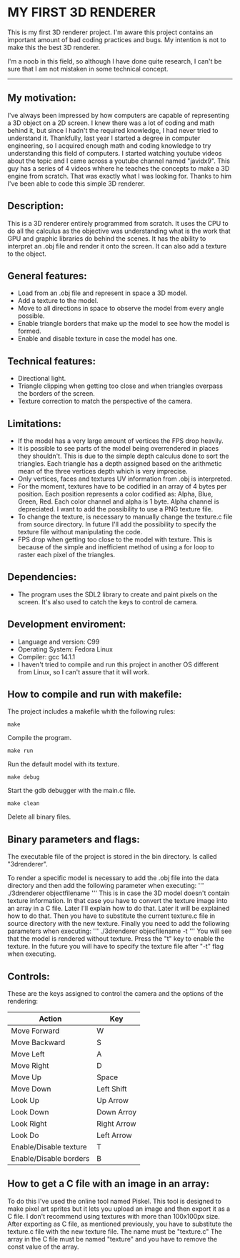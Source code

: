 # MY FIRST 3D RENDERER

This is my first 3D renderer project. I'm aware this project contains an important amount of
bad coding practices and bugs. My intention is not to make this the best 3D renderer.

I'm a noob in this field, so although I have done quite research, I can't be sure that I am not mistaken in some technical concept. 

---

## My motivation:
I've always been impressed by how computers are capable of representing a 3D object on a 2D screen.
I knew there was a lot of coding and math behind it, but since I hadn't the required knowledge, I had never tried to understand it.
Thankfully, last year I started a degree in computer engineering, so I acquired enough math and coding knowledge
to try understanding this field of computers.
I started watching youtube videos about the topic and I came across a youtube channel named "javidx9". This guy
has a series of 4 videos whhere he teaches the concepts to make a 3D engine from scratch. That was exactly what I was looking for.
Thanks to him I've been able to code this simple 3D renderer.


## Description:
This is a 3D renderer entirely programmed from scratch. It uses the CPU to do all the calculus
as the objective was understanding what is the work that GPU and graphic libraries do behind the scenes.
It has the ability to interpret an .obj file and render it onto the screen. It can also add a texture to
the object.


## General features:
- Load from an .obj file and represent in space a 3D model.
- Add a texture to the model.
- Move to all directions in space to observe the model from every angle possible.
- Enable triangle borders that make up the model to see how the model is formed.
- Enable and disable texture in case the model has one.

## Technical features:
- Directional light.
- Triangle clipping when getting too close and when triangles overpass the borders of the screen.
- Texture correction to match the perspective of the camera.

## Limitations:
- If the model has a very large amount of vertices the FPS drop heavily.
- It is possible to see parts of the model being overrendered in places they shouldn't.
  This is due to the simple depth calculus done to sort the triangles. Each triangle has a depth assigned
  based on the arithmetic mean of the three vertices depth which is very imprecise.
- Only vertices, faces and textures UV information from .obj is interpreted.
- For the moment, textures have to be codified in an array of 4 bytes per position. Each position represents
  a color codified as: Alpha, Blue, Green, Red. Each color channel and alpha is 1 byte. Alpha channel is depreciated.
  I want to add the possibility to use a PNG texture file.
- To change the texture, is necessary to manually change the texture.c file from source directory. In future I'll add
  the possibility to specify the texture file without manipulating the code.
- FPS drop when getting too close to the model with texture. This is because of the simple and inefficient method of using a for loop to
  raster each pixel of the triangles.

## Dependencies:
- The program uses the SDL2 library to create and paint pixels on the screen. It's also used to catch the keys to control de camera.

## Development enviroment:
- Language and version: C99
- Operating System: Fedora Linux 
- Compiler: gcc 14.1.1
- I haven't tried to compile and run this project in another OS different from Linux, so I can't assure that it will work.



## How to compile and run with makefile:
The project includes a makefile whith the following rules:

``` 
make 
``` 
Compile the program.

``` 
make run
``` 
Run the default model with its texture.

``` 
make debug
``` 
Start the gdb debugger with the main.c file.

``` 
make clean
``` 
Delete all binary files.


## Binary parameters and flags:
The executable file of the project is stored in the bin directory. Is called "3drenderer".

To render a specific model is necessary to add the .obj file into the data directory and then add the following parameter
when executing:
'''
./3drenderer objectfilename
'''
This is in case the 3D model doesn't contain texture information. In that case you have to convert the texture image into an 
array in a C file. Later I'll explain how to do that. Later it will be explained how to do that.
Then you have to substitute the current texture.c file in source directory with the new texture.
Finally you need to add the following parameters when executing:
'''
./3drenderer objecfilename -t
'''
You will see that the model is rendered without texture. Press the "t" key to enable the texture.
In the future you will have to specify the texture file after "-t" flag when executing.


## Controls:
These are the keys assigned to control the camera and the options of the rendering:

| Action                  | Key           |
| ------------------------| ------------- |
| Move Forward            | W             |
| Move Backward           | S             |
| Move Left               | A             |
| Move Right              | D             |
| Move Up                 | Space         |
| Move Down               | Left Shift    |
| Look Up                 | Up Arrow      |
| Look Down               | Down Arroy    |
| Look Right              | Right Arrow   |
| Look Do                 | Left Arrow    |
| Enable/Disable texture  | T             |
| Enable/Disable borders  | B             |


## How to get a C file with an image in an array:
To do this I've used the online tool named Piskel. This tool is designed to make pixel art sprites but it lets you upload an image
and then export it as a C file. I don't recommend using textures with more than 100x100px size.
After exporting as C file, as mentioned previously, you have to substitute the texture.c file with the new texture file. The name must be "texture.c"
The array in the C file must be named "texture" and you have to remove the const value of the array.




